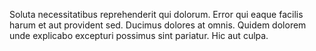 Soluta necessitatibus reprehenderit qui dolorum.
Error qui eaque facilis harum et aut provident sed.
Ducimus dolores at omnis.
Quidem dolorem unde explicabo excepturi possimus sint pariatur.
Hic aut culpa.